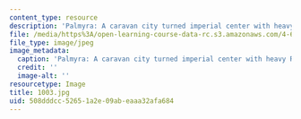 ```yaml
---
content_type: resource
description: 'Palmyra: A caravan city turned imperial center with heavy Roman influences.'
file: /media/https%3A/open-learning-course-data-rc.s3.amazonaws.com/4-614-religious-architecture-and-islamic-cultures-fall-2002/508dddcc52651a2e09abeaaa32afa684_1003.jpg
file_type: image/jpeg
image_metadata:
  caption: 'Palmyra: A caravan city turned imperial center with heavy Roman influences.'
  credit: ''
  image-alt: ''
resourcetype: Image
title: 1003.jpg
uid: 508dddcc-5265-1a2e-09ab-eaaa32afa684
---
```

